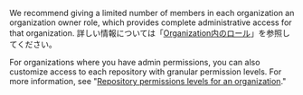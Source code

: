 We recommend giving a limited number of members in each organization an organization owner role, which provides complete administrative access for that organization. 詳しい情報については「[Organization内のロール](/organizations/managing-peoples-access-to-your-organization-with-roles/roles-in-an-organization)」を参照してください。

For organizations where you have admin permissions, you can also customize access to each repository with granular permission levels. For more information, see "[Repository permissions levels for an organization](/organizations/managing-access-to-your-organizations-repositories/repository-permission-levels-for-an-organization)."
